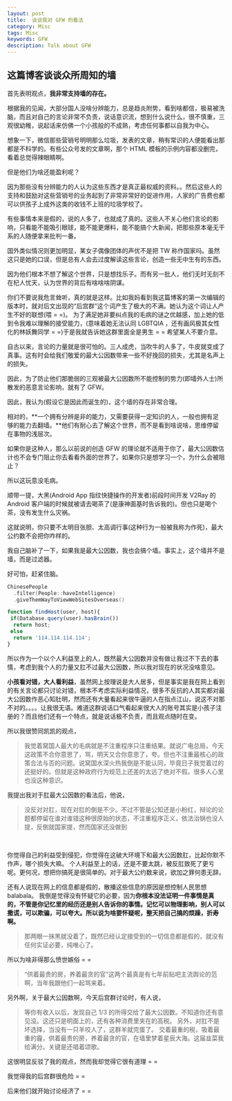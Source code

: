 ```yaml
---
layout: post
title:  谈谈我对 GFW 的看法
category: Misc
tags: Misc
keywords: GFW
description: Talk about GFW
---
```


## 这篇博客谈谈众所周知的墙

首先表明观点，**我非常支持墙的存在。**

根据我的见闻，大部分国人没啥分辨能力，总是趋炎附势，看到啥都信，极易被洗脑，而且对自己的言论非常不负责，说话意识流，想到什么说什么，很不慎重，三观很幼稚，说起话来仿佛一个小孩般的不成熟，考虑任何事都以自我为中心。

想象一下，微信那些营销号明明那么垃圾，发表的文章，稍有常识的人便能看出那都是不科学的。有些公众号发的文章啊，那个 HTML 模板的示例内容都没删完，看着总觉得辣眼睛啊。

但是他们为啥还能盈利呢？

因为那些没有分辨能力的人认为这些东西才是真正最权威的资料。。然后这些人的支持和鼓励对这些营销号的业务起到了非常非常好的促进作用，人家的广告费也都可以供孩子上成外这类的收钱不上班的垃圾学校了。

有些事情本来是假的，说的人多了，也就成了真的。这些人不关心他们言论的影响，只看能不能吸引眼球，能不能更爆料，能不能搞个大新闻，把那些原本毫无干系的人随便拿来批判一番。

国外类似情况则更加明显，某女子偶像团体的声优不是把 TW 称作国家吗。虽然这只是她的口误，但是总有人会去过度解读这些言论，创造一些无中生有的东西。

因为他们根本不想了解这个世界，只是想找乐子。而有另一批人，他们无时无刻不在杞人忧天，认为世界的背后有啥啥啥阴谋。

你们不要说我危言耸听，真的就是这样。比如我妈看到我这篇博客的第一次编辑的版本时，就对后文出现的“后宫群”这个词产生了极大的不满。她认为这个词让人产生不好的联想(喂 = =)。
为了满足她非要纠点我的毛病的谜之优越感，加上她的低到令我难以理解的接受能力，(意味着她无法认同 LGBTQIA ，还有画风极其女性化的林妖舞同学 = =)于是我就告诉她这群里面全是男生 = = 希望某人不要介意。


自古以来，言论的力量就是很可怕的。三人成虎，当吹牛的人多了，牛皮就变成了真事。这有时会给我们敬爱的最大公因数带来一些不好挽回的损失，尤其是名声上的损失。

因此，为了防止他们那脆弱的三观被最大公因数所不能控制的势力(即墙外人士)所散发的恶意言论影响，就有了 GFW。

因此，我认为(假设它是因此而诞生的)，这个墙的存在非常合理。

相对的，**一个拥有分辨是非的能力，又需要获得一定知识的人，一般也拥有足够的能力去翻墙。**他们有耐心去了解这个世界，而不是看到啥说啥，思维停留在事物的浅层次。

如果你是这种人，那么以前说的创造 GFW 的理论就不适用于你了，最大公因数估计也不会专门阻止你去看看外面的世界了。如果你只是想学习一个，为什么会被阻止？

所以这玩意没毛病。

顺带一提，大黑(Android App 指纹快捷操作的开发者)前段时间开发 V2Ray 的 Android 客户端的时候就被请去喝茶了(是康神面基时告诉我的)。但也只是喝个茶，没有发生什么灾祸。

这就说明，你只要不太明目张胆、太高调行事(这种行为一般被我称为作死)，最大公约数不会把你咋样的。

我自己脑补了一下，如果我是最大公因数，我也会搞个墙。事实上，这个墙并不是墙，而是过滤器。

好可怕，赶紧住脑。

```kotlin
ChinesePeople
  .filter(People::haveIntelligence)
  .giveThemWayToViewWebSitesOverseas()
```

```javascript
function findHost(user, host){
 if(Database.query(user).hasBrain())
  return host;
 else
  return '114.114.114.114';
}
```

所以作为一个以个人利益至上的人，既然最大公因数并没有做让我过不下去的事情，考虑到我个人的力量又肛不过最大公因数，所以我对现在的状况没啥意见。

**小孩看对错，大人看利益**，虽然网上按理说是大人居多，但是事实是我在网上看到的有关言论都只讨论对错，根本不考虑实际利益情况，很多不反抗的人其实都对最大公因数作恶心知肚明，然而还有大量看起来很牛逼的人在指点江山，说这不对那不对的。。。。让我很无语。难道这群说话口气看起来很大人的账号其实是小孩子注册的？而且他们还有一个特点，就是说话极不负责，而且观点随时在变。

所以我很赞同凯凯的观点，

> 我觉着窝国人最大的毛病就是不注重程序只注重结果。就说广电总局，今天这政策不合你意思了，骂，明天又合你意思了，夸。但也不注重最核心的政策合法与否的问题。说窝国水深火热我倒是不能认同，毕竟日子我觉着过的还挺好的。但就是这种政府行为规范上还差的太远了绝对不假。很多人心里也没这种意识。

我提出我对于肛最大公因数的看法后，他说，

> 没反对对肛，现在对肛的倒是不少。不过不管是公知还是小粉红，辩论的论题都停留在谁对谁错这种很原始的状态，不注重程序正义，依法治锅也没人提，反倒就国家提，然而国家还没做到

<br/>

你觉得自己的利益受到侵犯，你觉得在这破大环境下和最大公因数肛，比起你默不作声，哪个损失大嘛。
个人利益至上的话，还是不要太跳，被反肛致死了更亏呢。更何况，想把你搞死是很简单的。对于最大公约数来说，欲加之罪何患无辞。

还有人说现在网上的信息都是假的，散播这些信息的原因是想控制人民思想 balabala。
我倒是觉得没有怀疑它的必要，因为**你根本没法证明一件事情是真的，不管是你记忆里的经历还是别人告诉你的事情。记忆可以物理影响，别人可以撒谎，可以欺骗，可以夸大。所以说为啥要怀疑呢，整天把自己搞的烦躁，折寿啊。**

> 那两眼一抹黑就没着了，既然已经认定接受到的一切信息都是假的，就没有任何实证必要，纯唯心了。

所以为啥非得那么愤世嫉俗 = =

> “供着最贵的房，养着最贪的官”这两个最真是有七年前贴吧主流舆论的范啊，当年我跟他们一起骂来着。

另外啊，关于最大公因数啊，今天后宫群讨论时，有人说，

> 等你有收入以后，发现自己 1/3 的所得交给了最大公因数。不知道你还有意见没。这还只是明面上的，还有各种消费里夹在的高税。
> 另外，对肛不是坏选择，当没有一只羊咬人了，这群羊就完蛋了。
> 交着最重的税，吸着最重的霾，供着最贵的房，养着最贪的官，在墙里梦着星辰大海。这届韭菜我给满分。关键是还唱着颂歌。

这很明显反驳了我的观点，然而我却觉得它很有道理 = =

我觉得我的后宫群很危险 = =

后来他们就开始讨论经济了 = =






